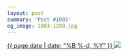 ```yaml
---
layout: post
summary: 'Post #1003'
og_image: 1003-1280.jpg
---
```


<p>
 <time>
  <a href="/1003">
   {{ page.date | date: "%B %-d, %Y" }}
  </a>
 </time>
 <a href="/1003">
  <img sizes="(min-width: 700px) 50vw, calc(100vw - 2rem)" src="{{ site.assets_url }}/1003-640.jpg" srcset="{{ site.assets_url }}/1003-320.jpg 320w, {{ site.assets_url }}/1003-640.jpg 640w, {{ site.assets_url }}/1003-960.jpg 960w, {{ site.assets_url }}/1003-1280.jpg 1280w"/>
 </a>
</p>
